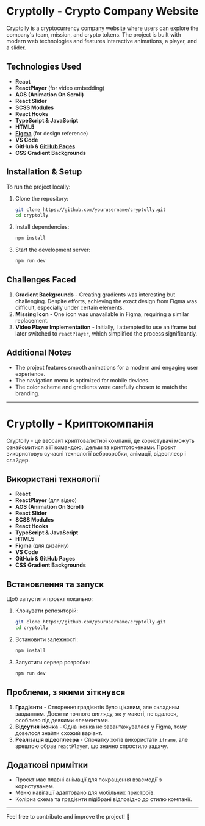 # Cryptolly - Crypto Company Website

Cryptolly is a cryptocurrency company website where users can explore the company's team, mission, and crypto tokens. The project is built with modern web technologies and features interactive animations, a player, and a slider.

## Technologies Used

- **React**
- **ReactPlayer** (for video embedding)
- **AOS (Animation On Scroll)**
- **React Slider**
- **SCSS Modules**
- **React Hooks**
- **TypeScript & JavaScript**
- **HTML5**
- **[Figma](https://www.figma.com/design/aoof39L5whL9cq3q5uSL0P/%D0%A2.Z.20-%D0%92%D0%B5%D1%80%D1%81%D1%82%D0%BA%D0%B0-Frontend?node-id=73-4658&t=nTHN7Ji1pPQip8xO-0)** (for design reference)
- **VS Code**
- **GitHub & [GitHub Pages](https://semenvodolazskij.github.io/cryptolly/)**
- **CSS Gradient Backgrounds**

## Installation & Setup

To run the project locally:

1. Clone the repository:
   ```sh
   git clone https://github.com/yourusername/cryptolly.git
   cd cryptolly
   ```
2. Install dependencies:
   ```sh
   npm install
   ```
3. Start the development server:
   ```sh
   npm run dev
   ```

## Challenges Faced

1. **Gradient Backgrounds** - Creating gradients was interesting but challenging. Despite efforts, achieving the exact design from Figma was difficult, especially under certain elements.
2. **Missing Icon** - One icon was unavailable in Figma, requiring a similar replacement.
3. **Video Player Implementation** - Initially, I attempted to use an iframe but later switched to `reactPlayer`, which simplified the process significantly.

## Additional Notes

- The project features smooth animations for a modern and engaging user experience.
- The navigation menu is optimized for mobile devices.
- The color scheme and gradients were carefully chosen to match the branding.

---

# Cryptolly - Криптокомпанія

Cryptolly - це вебсайт криптовалютної компанії, де користувачі можуть ознайомитися з її командою, ідеями та криптотокенами. Проєкт використовує сучасні технології веброзробки, анімації, відеоплеєр і слайдер.

## Використані технології

- **React**
- **ReactPlayer** (для відео)
- **AOS (Animation On Scroll)**
- **React Slider**
- **SCSS Modules**
- **React Hooks**
- **TypeScript & JavaScript**
- **HTML5**
- **Figma** (для дизайну)
- **VS Code**
- **GitHub & GitHub Pages**
- **CSS Gradient Backgrounds**

## Встановлення та запуск

Щоб запустити проєкт локально:

1. Клонувати репозиторій:
   ```sh
   git clone https://github.com/yourusername/cryptolly.git
   cd cryptolly
   ```
2. Встановити залежності:
   ```sh
   npm install
   ```
3. Запустити сервер розробки:
   ```sh
   npm run dev
   ```

## Проблеми, з якими зіткнувся

1. **Градієнти** - Створення градієнтів було цікавим, але складним завданням. Досягти точного вигляду, як у макеті, не вдалося, особливо під деякими елементами.
2. **Відсутня іконка** - Одна іконка не завантажувалася у Figma, тому довелося знайти схожий варіант.
3. **Реалізація відеоплеєра** - Спочатку хотів використати `iframe`, але зрештою обрав `reactPlayer`, що значно спростило задачу.

## Додаткові примітки

- Проєкт має плавні анімації для покращення взаємодії з користувачем.
- Меню навігації адаптовано для мобільних пристроїв.
- Колірна схема та градієнти підібрані відповідно до стилю компанії.

---

Feel free to contribute and improve the project! 🚀

